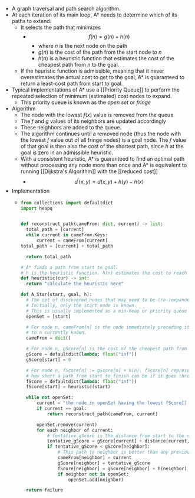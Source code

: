 - A graph traversal and path search algorithm.
- At each iteration of its main loop, A* needs to determine which of its paths to extend.
	- It selects the path that minimizes
		- $$f(n) = g(n) + h(n)$$
			- where $n$ is the next node on the path
			- $g(n)$ is the cost of the path from the start node to $n$
			- $h(n)$ is a heuristic function that estimates the cost of the cheapest path from $n$ to the goal.
	- If the heuristic function is admissible, meaning that it never overestimates the actual cost to get to the goal, A* is guaranteed to return a least-cost path from start to goal.
- Typical implementations of A* use a [[Priority Queue]] to perform the repeated selection of minimum (estimated) cost nodes to expand.
	- This priority queue is known as the *open set* or *fringe*
- Algorithm
	- The node with the lowest  $f(x)$ value is removed from the queue
	- The $f$ and $g$ values of its neighbors are updated accordingly
	- These neighbors are added to the queue.
	- The algorithm continues until a removed node (thus the node with the lowest $f$ value out of all fringe nodes) is a goal node. The $f$ value of that goal is then also the cost of the shortest path, since $h$ at the goal is zero in an admissible heuristic.
	- With a consistent heuristic, A* is guaranteed to find an optimal path without processing any node more than once and A* is equivalent to running [[Dijkstra's Algorithm]] with the [[reduced cost]]
		- $$d^{'}(x,y)=d(x,y)+h(y)-h(x)$$
- Implementation
	- ```python
	  from collections import defaultdict
	  import heapq
	  
	  
	  def reconstruct_path(cameFrom: dict, current) -> list:
	    total_path = [current]
	    while current in cameFrom.Keys:
	        current = cameFrom[current]
	  total_path = [current] + total_path
	  
	    return total_path
	  
	  # A* finds a path from start to goal.
	  # h is the heuristic function. h(n) estimates the cost to reach goal from node n.
	  def heuristic(cur) -> int:
	  	return "calculate the heuristic here"
	  
	  def A_Star(start, goal, h):
	    # The set of discovered nodes that may need to be (re-)expanded.
	    # Initially, only the start node is known.
	    # This is usually implemented as a min-heap or priority queue rather than a hash-set.
	    openSet = [start]
	  
	    # For node n, cameFrom[n] is the node immediately preceding it on the cheapest path from start
	    # to n currently known.
	    cameFrom = dict()
	  
	    # For node n, gScore[n] is the cost of the cheapest path from start to n currently known.
	    gScore = defaultdict(lambda: float("inf"))
	    gScore[start] = 0
	  
	    # For node n, fScore[n] := gScore[n] + h(n). fScore[n] represents our current best guess as to
	    # how short a path from start to finish can be if it goes through n.
	    fScore = defaultdict(lambda: float("inf"))
	    fScore[start] = heuristic(start)
	  
	    while not openSet:
	        current = "the node in openSet having the lowest fScore[] value, usually use min-heap"
	        if current == goal:
	            return reconstruct_path(cameFrom, current)
	  
	        openSet.remove(current)
	        for each neighbor of current:
	            # tentative_gScore is the distance from start to the neighbor through current
	            tentative_gScore = gScore[current] + distance(current, neighbor)
	            if tentative_gScore < gScore[neighbor]:
	                # This path to neighbor is better than any previous one. Record it!
	                cameFrom[neighbor] = current
	                gScore[neighbor] = tentative_gScore
	                fScore[neighbor] = gScore[neighbor] + h(neighbor)
	                if neighbor not in openSet:
	                    openSet.add(neighbor)
	  
	    return failure
	  ```